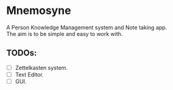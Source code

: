 # Mnemosyne
A Person Knowledge Management system and Note taking app.  
The aim is to be simple and easy to work with. 

## TODOs:
- [ ] Zettelkasten system.
- [ ] Text Editor.
- [ ] GUI.